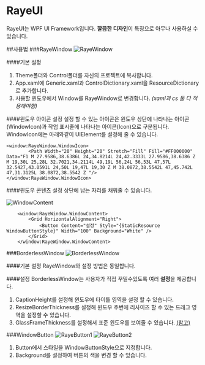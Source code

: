 # RayeUI
RayeUI는 WPF UI Framework입니다.
**깔끔한 디자인**이 특징으로 아무나 사용하실 수 있습니다.

##사용법
###RayeWindow
![RayeWindow](http://i.imgur.com/9PntuNz.png)

####기본 설정
1. Theme폴더와 Control폴더를 자신의 프로젝트에 복사합니다.
2. App.xaml에 Generic.xaml과 ControlDictionary.xaml을 ResourceDictionary로 추가합니다.
3. 사용할 윈도우에서 Window를 RayeWindow로 변경합니다. *(xaml과 cs 둘 다 적용해야함)*

####윈도우 아이콘 설정
설정 할 수 있는 아이콘은 윈도우 상단에 나타나는 아이콘(WindowIcon)과 작업 표시줄에 나타나는 아이콘(Icon)으로 구분됩니다.
WindowIcon에는 아래와같이 UIElement를 설정해 줄 수 있습니다.
```xaml
<window:RayeWindow.WindowIcon>
        <Path Width="20" Height="20" Stretch="Fill" Fill="#FF000000" Data="F1 M 27.9586,38.6386L 24,34.8214L 24,42.3333L 27.9586,38.6386 Z M 19,30L 25,28L 32.7021,34.2114L 49,19L 56,24L 56,53L 47,57L 32.5427,43.0591L 24,50L 19,47L 19,30 Z M 38.0872,38.5542L 47,45.742L 47,31.3125L 38.0872,38.5542 Z "/>
</window:RayeWindow.WindowIcon>
```

####윈도우 콘텐츠 설정
상단에 남는 자리를 채워줄 수 있습니다.

![WindowContent](http://i.imgur.com/MuBmdb3.png)

```xaml
    <window:RayeWindow.WindowContent>
        <Grid HorizontalAlignment="Right">
            <Button Content="설정" Style="{StaticResource WindowButtonStyle}" Width="100" Background="White" />
        </Grid>
    </window:RayeWindow.WindowContent>
```


###BorderlessWindow
![BorderlessWindow](http://i.imgur.com/OHVbSAA.png)

####기본 설정
RayeWindow와 설정 방법은 동일합니다.

####설정
BorderlessWindow는 사용자가 직접 꾸밀수있도록 여러 **설정**을 제공합니다.

1. CaptionHeight를 설정해 윈도우에 타이틀 영역을 설정 할 수 있습니다.
2. ResizeBorderThickness를 설정해 윈도우 주변에 리사이즈 할 수 있는 드래그 영역을 설정할 수 있습니다.
3. GlassFrameThickness를 설정해서 표준 윈도우를 보여줄 수 있습니다. [(참고)](https://msdn.microsoft.com/ko-kr/library/system.windows.shell.windowchrome.glassframethickness(v=vs.110).aspx)

###WindowButton
![RayeButton1](http://i.imgur.com/CPYh1zU.gif)
![RayeButton2](http://i.imgur.com/AdPoeiI.png)

1. Button에서 스타일을 WindowButtonStyle으로 지정합니다.
2. Background를 설정하여 버튼의 색을 변경 할 수 있습니다.

